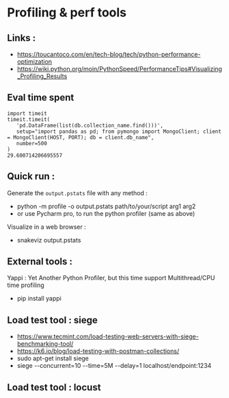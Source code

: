 # Profiling & perf tools

## Links :
- https://toucantoco.com/en/tech-blog/tech/python-performance-optimization
- https://wiki.python.org/moin/PythonSpeed/PerformanceTips#Visualizing_Profiling_Results

## Eval time spent
```
import timeit
timeit.timeit(
   'pd.DataFrame(list(db.collection_name.find()))', 
   setup="import pandas as pd; from pymongo import MongoClient; client = MongoClient(HOST, PORT); db = client.db_name",
   number=500
)
29.600714206695557
```

## Quick run :
Generate the `output.pstats` file with any method :
- python -m profile -o output.pstats path/to/your/script arg1 arg2
- or use Pycharm pro, to run the python profiler (same as above)

Visualize in a web browser :
- snakeviz output.pstats

## External tools :
Yappi : Yet Another Python Profiler, but this time support Multithread/CPU time profiling
- pip install yappi


## Load test tool : siege
- https://www.tecmint.com/load-testing-web-servers-with-siege-benchmarking-tool/
- https://k6.io/blog/load-testing-with-postman-collections/
- sudo apt-get install siege
- siege --concurrent=10 --time=5M --delay=1 localhost/endpoint:1234

## Load test tool : locust
